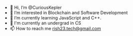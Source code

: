 - 👋 Hi, I’m @CuriousKepler
- 👀 I’m interested in Blockchain and Software Development
- 🌱 I’m currently learning JavaScript and C++.
- 💞 I'm currently an undergrad in CS
- 📫 How to reach me rish23.tech@gmail.com

<!---
CuriousKepler/CuriousKepler is a ✨ special ✨ repository because its `README.md` (this file) appears on your GitHub profile.
You can click the Preview link to take a look at your changes.
--->
